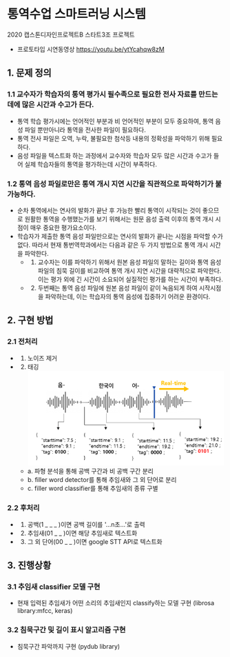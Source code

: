 # 통역수업 스마트러닝 시스템

2020 캡스톤디자인프로젝트B 스타트3조 프로젝트
- 프로토타입 시연동영상 https://youtu.be/ytYcahqw8zM

## 1. 문제 정의
### 1.1 교수자가 학습자의 통역 평가시 필수족으로 필요한 전사 자료를 만드는 데에 많은 시간과 수고가 든다.
- 통역 학습 평가시에는 언어적인 부분과 비 언어적인 부분이 모두 중요하여, 통역 음성 파일 뿐만아니라 통역을 전사한 파일이 필요하다.
- 통역 전사 파일은 오역, 누락, 불필요한 첨삭등 내용의 정확성을 파악하기 위해 필요하다.
- 음성 파일을 텍스트화 하는 과정에서 교수자와 학습자 모두 많은 시간과 수고가 들어 실제 학습자들의 통역을 평가하는데 시간이 부족하다.

### 1.2 통역 음성 파일로만은 통역 개시 지연 시간을 직관적으로 파악하기가 불가능하다.
- 순차 통역에서는 연사의 발화가 끝난 후 가능한 빨리 통역이 시작되는 것이 좋으므로 원활한 통역을 수행했는가를 보기 위해서는 원문 음성 출력 이후의 통역 개시 시점이 매우 중요한 평가요소이다.                         
- 학습자가 제출한 통역 음성 파일만으로는 연사의 발화가 끝나는 시점을 파악할 수가 없다. 따라서 현재 통번역학과에서는 다음과 같은 두 가지 방법으로 통역 개시 시간을 파악한다.
  - 1) 교수자는 이를 파악하기 위해서 원본 음성 파일의 말하는 길이와 통역 음성 파일의 침묵 길이를 비교하여 통역 개시 지연 시간을 대략적으로 파악한다. 이는 평가 외에 긴 시간이 소요되어 실질적인 평가를 하는 시간이 부족하다.
  - 2) 두번째는 통역 음성 파일에 원본 음성 파일이 같이 녹음되게 하여 시작시점을 파악하는데, 이는 학습자의 통역 음성에 집중하기 어려운 환경이다.

## 2. 구현 방법
### 2.1 전처리
- 1) 노이즈 제거
- 2) 태깅  
  ![전사자료생성](https://github.com/EwhaSpeakUP/SpeakUP/blob/master/images/전사자료생성.png)  
  - a. 파형 분석을 통해 공백 구간과 비 공백 구간 분리
  - b. filler word detector를 통해 추임새와 그 외 단어로 분리
  - c. filler word classifier를 통해 추임새의 종류 구별

### 2.2 후처리
- 1) 공백(1 _ _ _ )이면 공백 길이를 '...n초...'로 출력
- 2) 추임새(01 _ _ )이면 해당 추임새로 텍스트화
- 3) 그 외 단어(00 _ _  )이면 google STT API로 텍스트화

## 3. 진행상황
### 3.1 추임새 classifier 모델 구현
- 현재 입력된 추임새가 어떤 소리의 추임새인지 classify하는 모델 구현 (librosa library:mfcc, keras)

### 3.2 침묵구간 및 길이 표시 알고리즘 구현
- 침묵구간 파악까지 구현 (pydub library)
